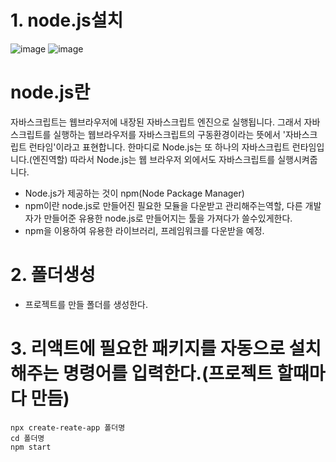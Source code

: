 # 1. node.js설치
![image](https://github.com/1004minjeong/react_basic/assets/129016976/4365b753-00cf-4000-8679-6c52c7f91175)
![image](https://github.com/1004minjeong/react_basic/assets/129016976/dfcb80cd-09c9-4afb-b0c2-01f244c2a4fc)

# node.js란
 자바스크립트는 웹브라우저에 내장된 자바스크립트 엔진으로 실행됩니다. 그래서 자바스크립트를 실행하는 웹브라우저를 자바스크립트의 구동환경이라는 뜻에서 '자바스크립트 런타임'이라고 표현합니다.
 한마디로 Node.js는 또 하나의 자바스크립트 런타임입니다.(엔진역할) 따라서 Node.js는 웹 브라우저 외에서도 자바스크립트를 실행시켜줍니다.
 
 * Node.js가 제공하는 것이 npm(Node Package Manager)
 * npm이란 node.js로 만들어진 필요한 모듈을 다운받고 관리해주는역할, 다른 개발자가 만들어준 유용한 node.js로 만들어지는 툴을 가져다가 쓸수있게한다.
 * npm을 이용하여 유용한 라이브러리, 프레임워크를 다운받을 예정.
 

# 2. 폴더생성
 * 프로젝트를 만들 폴더를 생성한다.

# 3. 리액트에 필요한 패키지를 자동으로 설치해주는 명령어를 입력한다.(프로젝트 할때마다 만듬)
    npx create-reate-app 폴더명
    cd 폴더명 
    npm start

